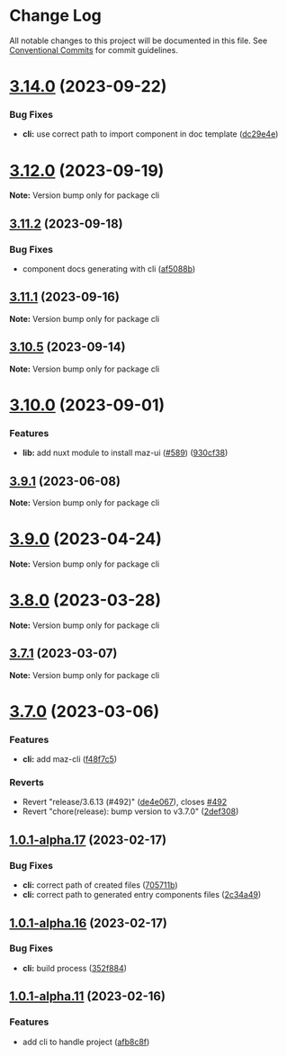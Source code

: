 # Change Log

All notable changes to this project will be documented in this file.
See [Conventional Commits](https://conventionalcommits.org) for commit guidelines.

# [3.14.0](https://github.com/LouisMazel/maz-ui/compare/v3.13.0...v3.14.0) (2023-09-22)


### Bug Fixes

* **cli:** use correct path to import component in doc template ([dc29e4e](https://github.com/LouisMazel/maz-ui/commit/dc29e4e4dc32eace9f9d375fc0e70207016c476b))





# [3.12.0](https://github.com/LouisMazel/maz-ui/compare/v3.11.4...v3.12.0) (2023-09-19)

**Note:** Version bump only for package cli





## [3.11.2](https://github.com/LouisMazel/maz-ui/compare/v3.11.1...v3.11.2) (2023-09-18)


### Bug Fixes

* component docs generating with cli ([af5088b](https://github.com/LouisMazel/maz-ui/commit/af5088ba0b4a0e8eb4f338001115d8fde1d58549))





## [3.11.1](https://github.com/LouisMazel/maz-ui/compare/v3.11.0...v3.11.1) (2023-09-16)

**Note:** Version bump only for package cli





## [3.10.5](https://github.com/LouisMazel/maz-ui/compare/v3.10.4...v3.10.5) (2023-09-14)

**Note:** Version bump only for package cli





# [3.10.0](https://github.com/LouisMazel/maz-ui/compare/v3.9.1...v3.10.0) (2023-09-01)


### Features

* **lib:** add nuxt module to install maz-ui ([#589](https://github.com/LouisMazel/maz-ui/issues/589)) ([930cf38](https://github.com/LouisMazel/maz-ui/commit/930cf3860c924f33372f98b5087f81bb65a5ed9a))





## [3.9.1](https://github.com/LouisMazel/maz-ui/compare/v3.9.0...v3.9.1) (2023-06-08)

**Note:** Version bump only for package cli





# [3.9.0](https://github.com/LouisMazel/maz-ui/compare/v3.8.0...v3.9.0) (2023-04-24)

**Note:** Version bump only for package cli





# [3.8.0](https://github.com/LouisMazel/maz-ui/compare/v3.7.1...v3.8.0) (2023-03-28)

**Note:** Version bump only for package cli





## [3.7.1](https://github.com/LouisMazel/maz-ui/compare/v3.7.0...v3.7.1) (2023-03-07)

**Note:** Version bump only for package cli





# [3.7.0](https://github.com/LouisMazel/maz-ui/compare/v3.6.12...v3.7.0) (2023-03-06)


### Features

* **cli:** add maz-cli ([f48f7c5](https://github.com/LouisMazel/maz-ui/commit/f48f7c5a6eff7f9ef27bae5179fdd3ef3e1731c5))


### Reverts

* Revert "release/3.6.13 (#492)" ([de4e067](https://github.com/LouisMazel/maz-ui/commit/de4e067736c5d09478138f19de412b32dc60a715)), closes [#492](https://github.com/LouisMazel/maz-ui/issues/492)
* Revert "chore(release): bump version to v3.7.0" ([2def308](https://github.com/LouisMazel/maz-ui/commit/2def3083343431257a702d2a19ab8a2d215736e5))





## [1.0.1-alpha.17](https://gitlab.com/zadig-et-voltaire/design-system-next/compare/v1.0.1-alpha.16...v1.0.1-alpha.17) (2023-02-17)

### Bug Fixes

- **cli:** correct path of created files ([705711b](https://gitlab.com/zadig-et-voltaire/design-system-next/commit/705711b54139ac7c457befa361ec320c441ce9bc))
- **cli:** correct path to generated entry components files ([2c34a49](https://gitlab.com/zadig-et-voltaire/design-system-next/commit/2c34a49f15a150f10b70383771d9b9412257b6af))

## [1.0.1-alpha.16](https://gitlab.com/zadig-et-voltaire/design-system-next/compare/v1.0.1-alpha.15...v1.0.1-alpha.16) (2023-02-17)

### Bug Fixes

- **cli:** build process ([352f884](https://gitlab.com/zadig-et-voltaire/design-system-next/commit/352f8842a6fbff9d8abbe57e2f1064a04391f506))

## [1.0.1-alpha.11](https://gitlab.com/zadig-et-voltaire/design-system-next/compare/v1.0.1-alpha.10...v1.0.1-alpha.11) (2023-02-16)

### Features

- add cli to handle project ([afb8c8f](https://gitlab.com/zadig-et-voltaire/design-system-next/commit/afb8c8ff708ed160cbb727e1f4b7b2d99cfa1bcc))
